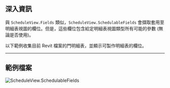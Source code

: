 ## 深入資訊
與 `ScheduleView.Fields` 類似，`ScheduleView.SchedulableFields` 會擷取套用至明細表視圖的欄位。但是，這些欄位包含給定明細表視圖類型所有可能的參數 (無論是否使用)。

以下範例收集目前 Revit 檔案的門明細表，並顯示可製作明細表的欄位。
___
## 範例檔案

![ScheduleView.SchedulableFields](./Revit.Elements.Views.ScheduleView.SchedulableFields_img.jpg)
